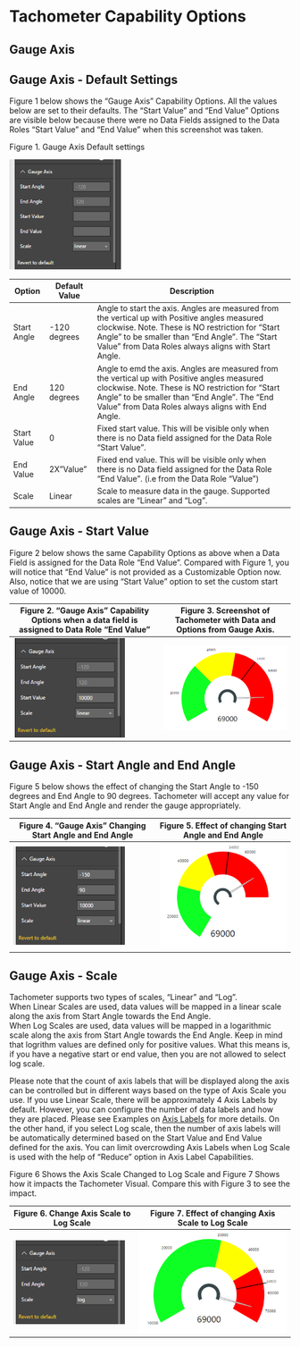 ﻿
# Tachometer Capability Options

## Gauge Axis

## Gauge Axis - Default Settings
Figure 1 below shows the “Gauge Axis” Capability Options. All the values below are set to their defaults. The “Start Value” and “End Value” Options are visible below because there were no Data Fields assigned to the Data Roles “Start Value” and “End Value” when this screenshot was taken. 

Figure 1. Gauge Axis Default settings 

<img src="images/GaugeAxisDefaults.png" alt="Drawing" width="200px">

|Option|Default Value|Description|
|---|---|---|
|Start Angle|-120 degrees|Angle to start the axis. Angles are measured from the vertical up with Positive angles measured clockwise. Note. These is NO restriction for “Start Angle” to be smaller than “End Angle”. The “Start Value” from Data Roles always aligns with Start Angle.|
|End Angle|120 degrees|Angle to emd the axis. Angles are measured from the vertical up with Positive angles measured clockwise. Note. These is NO restriction for “Start Angle” to be smaller than “End Angle”. The “End Value” from Data Roles always aligns with End Angle.|
|Start Value|0|Fixed start value. This will be visible only when there is no Data field assigned for the Data Role “Start Value”.|
|End Value|2X”Value”|Fixed end value. This will be visible only when there is no Data field assigned for the Data Role “End Value”. (i.e from the Data Role “Value”)|
|Scale|Linear|Scale to measure data in the gauge. Supported scales are “Linear” and “Log”.|

## Gauge Axis - Start Value
Figure 2 below shows the same Capability Options as above when a Data Field is assigned for the Data Role “End Value”. Compared with Figure 1, you will notice that “End Value” is not provided as a Customizable Option now. Also, notice that we are using “Start Value” option to set the custom start value of 10000.

| Figure 2. “Gauge Axis” Capability Options when a data field is assigned to Data Role “End Value” | Figure 3. Screenshot of Tachometer with Data and Options from Gauge Axis. |
|---|---|
| <img src="images/GaugeAxisEndValueHidden.png" alt="Drawing" width="200px">  | <img src="images/GaugeAxisSample.png" alt="Drawing" width="300px"> |

## Gauge Axis -  Start Angle and End Angle
Figure 5 below shows the effect of changing the Start Angle to -150 degrees and End Angle to 90 degrees. Tachometer will accept any value for Start Angle and End Angle and render the gauge appropriately.

| Figure 4. “Gauge Axis” Changing Start Angle and End Angle | Figure 5. Effect of changing Start Angle and End Angle |
|---|---|
| <img src="images/GaugeAxisChangeAngles.png" alt="Drawing" width="200px">  | <img src="images/GaugeAxisChangeAnglesSample.png" alt="Drawing" width="300px"> |

## Gauge Axis - Scale
Tachometer supports two types of scales, “Linear” and “Log”. </br>
When Linear Scales are used, data values will be mapped in a linear scale along the axis from Start Angle towards the End Angle.</br>
When Log Scales are used, data values will be mapped in a logarithmic scale along the axis from Start Angle towards the End Angle. Keep in mind that logrithm values are defined only for positive values. What this means is, if you have a negative start or end value, then you are not allowed to select log scale.

Please note that the count of axis labels that will be displayed along the axis can be controlled but in different ways based on the type of Axis Scale you use. If you use Linear Scale, there will be approximately 4 Axis Labels by default. However, you can configure the number of data labels and how they are placed. Please see Examples on [Axis Labels](AxisLabels.md) for more details. 
On the other hand, if you select Log scale, then the number of axis labels will be automatically determined based on the Start Value and End Value defined for the axis. You can limit overcrowding Axis Labels when Log Scale is used with the help of “Reduce” option in Axis Label Capabilities.

Figure 6 Shows the Axis Scale Changed to Log Scale and Figure 7 Shows how it impacts the Tachometer Visual. Compare this with Figure 3 to see the impact.

| Figure 6. Change Axis Scale to Log Scale | Figure 7. Effect of changing Axis Scale to Log Scale |
|---|---|
| <img src="images/GaugeAxisChangeScale.png" alt="Drawing" width="200px">  | <img src="images/GaugeAxisChangeScaleSample.png" alt="Drawing" width="300px"> |
